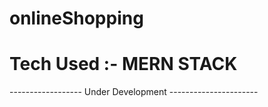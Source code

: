 # onlineShopping

# Tech Used :- MERN STACK


------------------ Under Development ---------------------- 
